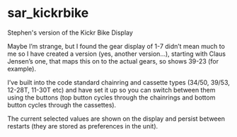 # sar_kickrbike
Stephen's version of the Kickr Bike Display

Maybe I’m strange, but I found the gear display of 1-7 didn’t mean much to me so I have created a version (yes, another version…), starting with Claus Jensen’s one, that maps this on to the actual gears, so shows 39-23 (for example).

I’ve built into the code standard chainring and cassette types (34/50, 39/53, 12-28T, 11-30T etc) and have set it up so you can switch between them using the buttons (top button cycles through the chainrings and bottom button cycles through the cassettes). 

The current selected values are shown on the display and persist between restarts (they are stored as preferences in the unit).


